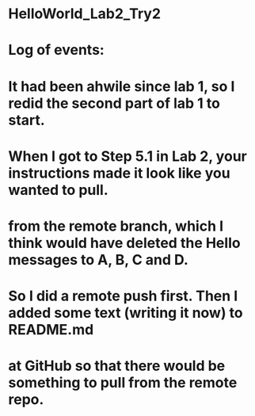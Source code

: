 # HelloWorld_Lab2_Try2
#
# Log of events:
# It had been ahwile since lab 1, so I redid the second part of lab 1 to start.
#
# When I got to Step 5.1 in Lab 2, your instructions made it look like you wanted to pull.
# from the remote branch, which I think would have deleted the Hello messages to A, B, C and D.
# So I did a remote push first. Then I added some text (writing it now) to README.md
# at GitHub so that there would be something to pull from the remote repo.
